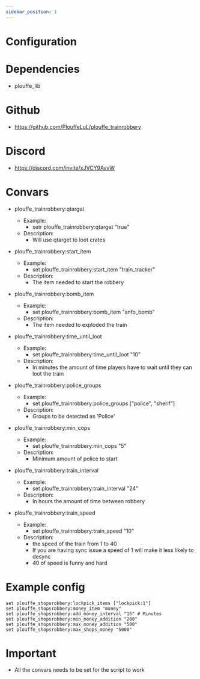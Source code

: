 ```yaml
---
sidebar_position: 1
---
```

# Configuration

# Dependencies
- plouffe_lib

# Github
- https://github.com/PlouffeLuL/plouffe_trainrobbery

# Discord
- https://discord.com/invite/xJVCY9AvvW

# Convars
- plouffe_trainrobbery:qtarget
    - Example:
        - setr plouffe_trainrobbery:qtarget "true"
    - Description: 
        - Will use qtarget to loot crates

- plouffe_trainrobbery:start_item
    - Example:
        - set plouffe_trainrobbery:start_item "train_tracker"
    - Description: 
        - The item needed to start the robbery

- plouffe_trainrobbery:bomb_item
    - Example:
        - set plouffe_trainrobbery:bomb_item "anfo_bomb"
    - Description: 
        - The item needed to exploded the train

- plouffe_trainrobbery:time_until_loot
    - Example:
        - set plouffe_trainrobbery:time_until_loot "10"
    - Description: 
        - In minutes the amount of time players have to wait until they can loot the train
    
- plouffe_trainrobbery:police_groups
    - Example:
        - set plouffe_trainrobbery:police_groups ["police", "sherif"]
    - Description: 
        - Groups to be detected as 'Police'

- plouffe_trainrobbery:min_cops
    - Example:
        - set plouffe_trainrobbery:min_cops "5"
    - Description: 
        - Minimum amount of police to start

- plouffe_trainrobbery:train_interval
    - Example:
        - set plouffe_trainrobbery:train_interval "24"
    - Description: 
        - In hours the amount of time between robbery

- plouffe_trainrobbery:train_speed
    - Example:
        - set plouffe_trainrobbery:train_speed "10"
    - Description: 
        - the speed of the train from 1 to 40
        - If you are having sync issue a speed of 1 will make it less likely to desync
        - 40 of speed is funny and hard 
# Example config 

```
set plouffe_shopsrobbery:lockpick_items ["lockpick:1"]
set plouffe_shopsrobbery:money_item "money"
set plouffe_shopsrobbery:add_money_interval "15" # Minutes
set plouffe_shopsrobbery:min_money_addition "200"
set plouffe_shopsrobbery:max_money_addition "500"
set plouffe_shopsrobbery:max_shops_money "5000"
```
# Important

- All the convars needs to be set for the script to work